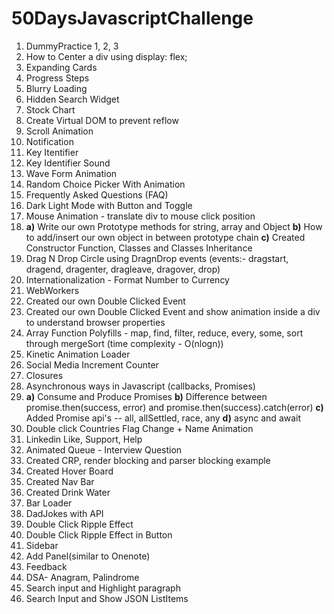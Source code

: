 # 50DaysJavascriptChallenge

1) DummyPractice 1, 2, 3
2) How to Center a div using display: flex;
3) Expanding Cards
4) Progress Steps
5) Blurry Loading
6) Hidden Search Widget
7) Stock Chart
8) Create Virtual DOM to prevent reflow
9) Scroll Animation
10) Notification
11) Key Itentifier
12) Key Identifier Sound
13) Wave Form Animation
14) Random Choice Picker With Animation
15) Frequently Asked Questions (FAQ)
16) Dark Light Mode with Button and Toggle
17) Mouse Animation - translate div to mouse click position
18) **a)** Write our own Prototype methods for string, array and Object
    **b)**  How to add/insert our own object in between prototype chain
    **c)** Created Constructor Function, Classes and Classes Inheritance
19) Drag N Drop Circle using DragnDrop events (events:- dragstart, dragend, dragenter, dragleave, dragover, drop)
20) Internationalization - Format Number to Currency
21) WebWorkers
22) Created our own Double Clicked Event
23) Created our own Double Clicked Event and show animation inside a div to understand browser properties
24) Array Function Polyfills - map, find, filter, reduce, every, some, sort through mergeSort (time complexity - O(nlogn))
25) Kinetic Animation Loader
26) Social Media Increment Counter
27) Closures
28) Asynchronous ways in Javascript (callbacks, Promises)
29) **a)** Consume and Produce Promises
    **b)** Difference between promise.then(success, error) and promise.then(success).catch(error)
    **c)** Added Promise api's -- all, allSettled, race, any
    **d)** async and await
30) Double click Countries Flag Change + Name Animation
31) Linkedin Like, Support, Help
32) Animated Queue - Interview Question
33) Created CRP, render blocking and parser blocking example
34) Created Hover Board
35) Created Nav Bar
36) Created Drink Water
37) Bar Loader
38) DadJokes with API
39) Double Click Ripple Effect
40) Double Click Ripple Effect in Button
41) Sidebar
42) Add Panel(similar to Onenote)
43) Feedback
44) DSA- Anagram, Palindrome
45) Search input and Highlight paragraph
46) Search Input and Show JSON ListItems
